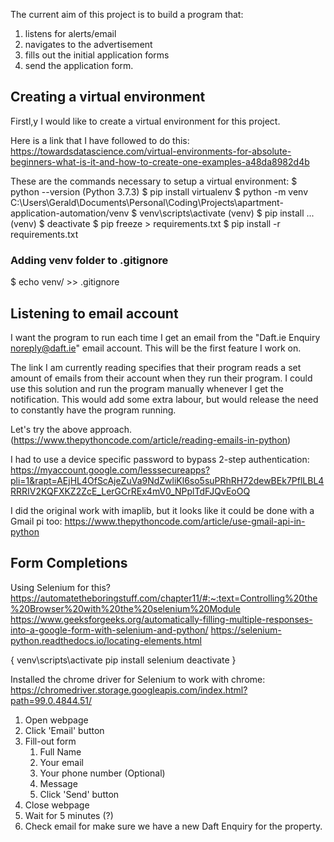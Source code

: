 The current aim of this project is to build a program that:
1. listens for alerts/email
1. navigates to the advertisement
1. fills out the initial application forms
1. send the application form.

## Creating a virtual environment
Firstl,y I would like to create a virtual environment for this project.

Here is a link that I have followed to do this: https://towardsdatascience.com/virtual-environments-for-absolute-beginners-what-is-it-and-how-to-create-one-examples-a48da8982d4b

These are the commands necessary to setup a virtual environment:
$ python --version (Python 3.7.3)
$ pip install virtualenv
$ python -m venv C:\Users\Gerald\Documents\Personal\Coding\Projects\apartment-application-automation/venv
$ venv\scripts\activate
(venv) $ pip install ...
(venv) $ deactivate
$ pip freeze > requirements.txt
$ pip install -r requirements.txt

### Adding venv folder to .gitignore
$ echo venv/ >> .gitignore

## Listening to email account
I want the program to run each time I get an email from the "Daft.ie Enquiry <noreply@daft.ie>" email account. This will be the first feature I work on.

The link I am currently reading specifies that their program reads a set amount of emails from their account when they run their program. I could use this solution and run the program manually whenever I get the notification. This would add some extra labour, but would release the need to constantly have the program running.

Let's try the above approach. (https://www.thepythoncode.com/article/reading-emails-in-python)

I had to use a device specific password to bypass 2-step authentication: https://myaccount.google.com/lesssecureapps?pli=1&rapt=AEjHL4OfScAjeZuVa9NdZwliKl6so5suPRhRH72dewBEk7PflLBL4RRRIV2KQFXKZ2ZcE_LerGCrREx4mV0_NPplTdFJQvEoOQ

I did the original work with imaplib, but it looks like it could be done with a Gmail pi too: https://www.thepythoncode.com/article/use-gmail-api-in-python

## Form Completions

Using Selenium for this? https://automatetheboringstuff.com/chapter11/#:~:text=Controlling%20the%20Browser%20with%20the%20selenium%20Module
https://www.geeksforgeeks.org/automatically-filling-multiple-responses-into-a-google-form-with-selenium-and-python/
https://selenium-python.readthedocs.io/locating-elements.html

{
    venv\scripts\activate
    pip install selenium
    deactivate
}

Installed the chrome driver for Selenium to work with chrome: https://chromedriver.storage.googleapis.com/index.html?path=99.0.4844.51/
1. Open webpage
1. Click 'Email' button
1. Fill-out form
    1. Full Name
    1. Your email
    1. Your phone number (Optional)
    1. Message
    1. Click 'Send' button
1. Close webpage
1. Wait for 5 minutes (?)
1. Check email for make sure we have a new Daft Enquiry for the property.

